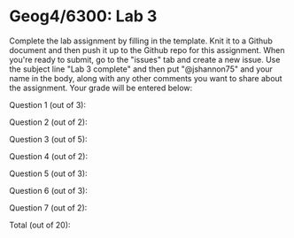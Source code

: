 # Geog4/6300: Lab 3

Complete the lab assignment by filling in the template. Knit it to a Github document and then push it up to the Github repo for this assignment. When you're ready to submit, go to the "issues" tab and create a new issue. Use the subject line "Lab 3 complete" and then put "@jshannon75" and your name in the body, along with any other comments you want to share about the assignment. Your grade will be entered below:

Question 1 (out of 3):<p>
Question 2 (out of 2):<p>
Question 3 (out of 5):<p>
Question 4 (out of 2):<p>
Question 5 (out of 3):<p>
Question 6 (out of 3):<p>
Question 7 (out of 2):<p>
<p>
Total (out of 20): 
